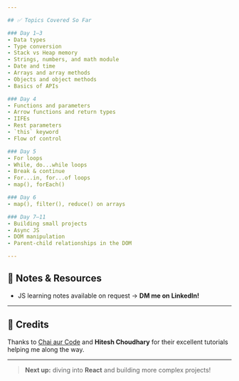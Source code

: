 ```yaml
---

## ✅ Topics Covered So Far

### Day 1–3
- Data types
- Type conversion
- Stack vs Heap memory
- Strings, numbers, and math module
- Date and time
- Arrays and array methods
- Objects and object methods
- Basics of APIs

### Day 4
- Functions and parameters
- Arrow functions and return types
- IIFEs
- Rest parameters
- `this` keyword
- Flow of control

### Day 5
- For loops
- While, do...while loops
- Break & continue
- For...in, for...of loops
- map(), forEach()

### Day 6
- map(), filter(), reduce() on arrays

### Day 7–11
- Building small projects
- Async JS
- DOM manipulation
- Parent-child relationships in the DOM

---
```


## 🔗 Notes & Resources

- JS learning notes available on request → **DM me on LinkedIn!**

---

## 🙏 Credits

Thanks to [Chai aur Code](https://www.youtube.com/@chaiaurcode) and **Hitesh Choudhary** for their excellent tutorials helping me along the way.

---

> **Next up:** diving into **React** and building more complex projects!
